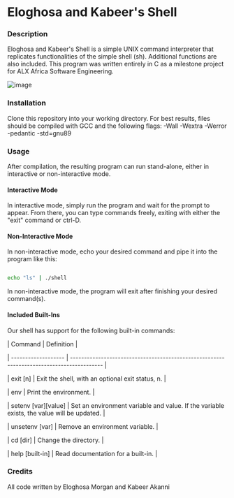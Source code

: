 # Eloghosa and Kabeer's Shell



### Description

Eloghosa and Kabeer's Shell is a simple UNIX command interpreter that replicates functionalities of the simple shell (sh). Additional functions are also included. This program was written entirely in C as a milestone project for ALX Africa Software Engineering.

![image](https://user-images.githubusercontent.com/77249754/169669712-abd9fe98-beb4-4ba8-879a-4ea4888dea68.png)

### Installation

Clone this repository into your working directory. For best results, files should be compiled with GCC and the following flags: -Wall -Wextra -Werror -pedantic -std=gnu89

### Usage

After compilation, the resulting program can run stand-alone, either in interactive or non-interactive mode.

#### Interactive Mode

In interactive mode, simply run the program and wait for the prompt to appear. From there, you can type commands freely, exiting with either the "exit" command or ctrl-D.

#### Non-Interactive Mode

In non-interactive mode, echo your desired command and pipe it into the program like this:

```sh

echo "ls" | ./shell

```

In non-interactive mode, the program will exit after finishing your desired command(s).

#### Included Built-Ins

Our shell has support for the following built-in commands:

| Command             | Definition                                                                                |

| ------------------- | ----------------------------------------------------------------------------------------- |

| exit [n]            | Exit the shell, with an optional exit status, n.                                          |

| env                 | Print the environment.                                                                    |

| setenv [var][value] | Set an environment variable and value. If the variable exists, the value will be updated. |

| unsetenv [var]      | Remove an environment variable.                                                           |

| cd [dir]            | Change the directory.                                                                     |

| help [built-in]     | Read documentation for a built-in.                                                        |

### Credits

All code written by Eloghosa Morgan and Kabeer Akanni 

